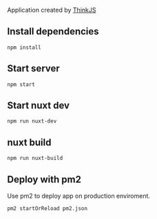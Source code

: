 
Application created by [ThinkJS](http://www.thinkjs.org)

## Install dependencies

```
npm install
```

## Start server

```
npm start
```

## Start nuxt dev

```
npm run nuxt-dev
```

## nuxt build

```
npm run nuxt-build
```

## Deploy with pm2

Use pm2 to deploy app on production enviroment.

```
pm2 startOrReload pm2.json
```